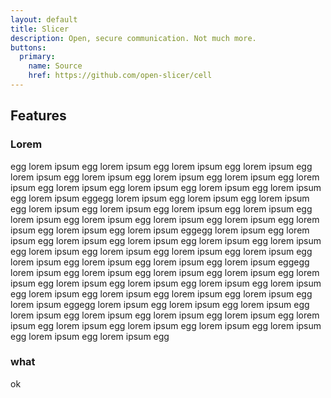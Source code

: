```yaml
---
layout: default
title: Slicer
description: Open, secure communication. Not much more.
buttons:
  primary:
    name: Source
    href: https://github.com/open-slicer/cell
---
```


## Features

### Lorem

egg lorem ipsum egg lorem ipsum egg lorem ipsum egg lorem ipsum egg lorem ipsum egg lorem ipsum egg lorem ipsum egg lorem ipsum egg lorem ipsum egg lorem ipsum egg lorem ipsum egg lorem ipsum egg lorem ipsum egg lorem ipsum eggegg lorem ipsum egg lorem ipsum egg lorem ipsum egg lorem ipsum egg lorem ipsum egg lorem ipsum egg lorem ipsum egg lorem ipsum egg lorem ipsum egg lorem ipsum egg lorem ipsum egg lorem ipsum egg lorem ipsum egg lorem ipsum eggegg lorem ipsum egg lorem ipsum egg lorem ipsum egg lorem ipsum egg lorem ipsum egg lorem ipsum egg lorem ipsum egg lorem ipsum egg lorem ipsum egg lorem ipsum egg lorem ipsum egg lorem ipsum egg lorem ipsum egg lorem ipsum eggegg lorem ipsum egg lorem ipsum egg lorem ipsum egg lorem ipsum egg lorem ipsum egg lorem ipsum egg lorem ipsum egg lorem ipsum egg lorem ipsum egg lorem ipsum egg lorem ipsum egg lorem ipsum egg lorem ipsum egg lorem ipsum eggegg lorem ipsum egg lorem ipsum egg lorem ipsum egg lorem ipsum egg lorem ipsum egg lorem ipsum egg lorem ipsum egg lorem ipsum egg lorem ipsum egg lorem ipsum egg lorem ipsum egg lorem ipsum egg lorem ipsum egg lorem ipsum egg

### what

ok
